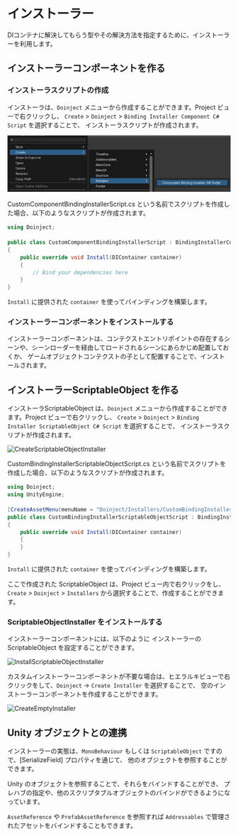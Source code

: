 # インストーラー

DIコンテナに解決してもらう型やその解決方法を指定するために、インストーラーを利用します。

## インストーラーコンポーネントを作る

### インストーラスクリプトの作成

インストーラは、`Doinject` メニューから作成することができます。Project ビューで右クリックし、
`Create` > `Doinject` > `Binding Installer Component C# Script` を選択することで、 インストーラスクリプトが作成されます。

![SceneContext](../images/CreateComponentBindingInstaller.png)

CustomComponentBindingInstallerScript.cs という名前でスクリプトを作成した場合、以下のようなスクリプトが作成されます。

```csharp
using Doinject;

public class CustomComponentBindingInstallerScript : BindingInstallerComponent
{
    public override void Install(DIContainer container)
    {
        // Bind your dependencies here
    }
}
```

```Install``` に提供された ```container``` を使ってバインディングを構築します。

### インストーラーコンポーネントをインストールする

インストーラーコンポーネントは、コンテクストエントリポイントの存在するシーンや、シーンローダーを経由してロードされるシーンにあらかじめ配置しておくか、
ゲームオブジェクトコンテクストの子として配置することで、インストールされます。

## インストーラーScriptableObject を作る

インストーラScriptableObject は、`Doinject` メニューから作成することができます。Project ビューで右クリックし、
`Create` > `Doinject` > `Binding Installer ScriptableObject C# Script` を選択することで、 インストーラスクリプトが作成されます。

![CreateScriptableObjectInstaller](../images/CreateBindingInsallerScriptableObjectScript.png)

CustomBindingInstallerScriptableObjectScript.cs という名前でスクリプトを作成した場合、以下のようなスクリプトが作成されます。

```csharp
using Doinject;
using UnityEngine;

[CreateAssetMenu(menuName = "Doinject/Installers/CustomBindingInstallerScriptableObjectScript", fileName = "CustomBindingInstallerScriptableObjectScript", order = 0)]
public class CustomBindingInstallerScriptableObjectScript : BindingInstallerScriptableObject
{
    public override void Install(DIContainer container)
    {
    }
}
```

```Install``` に提供された ```container``` を使ってバインディングを構築します。

ここで作成された ScriptableObject は、Project ビュー内で右クリックをし、
`Create` > ```Doinject``` > ```Installers``` から選択することで、作成することができます。

### ScriptableObjectInstaller をインストールする

インストーラーコンポーネントには、以下のように インストーラーの ScriptableObject を設定することができます。

![InstallScriptableObjectInstaller](../images/InstallScriptableObjectInstaller.png)

カスタムインストーラーコンポーネントが不要な場合は、ヒエラルキビューで右クリックをして、```Doinject``` -> ```Create Installer``` を選択することで、
空のインストーラーコンポーネントを作成することができます。

![CreateEmptyInstaller](../images/CreateEmptyInstaller.png)

## Unity オブジェクトとの連携

インストーラーの実態は、```MonoBehaviour``` もしくは ```ScriptableObject``` ですので、[SerializeField] プロパティを通じて、
他のオブジェクトを参照することができます。

Unity のオブジェクトを参照することで、それらをバインドすることができ、
プレハブの指定や、他のスクリプタブルオブジェクトのバインドができるようになっています。

```AssetReference``` や ```PrefabAssetReference``` を参照すれば ```Addressables``` で管理されたアセットをバインドすることもできます。